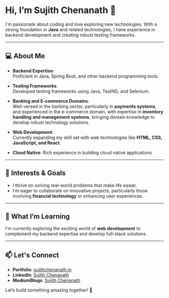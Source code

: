 # Hi, I’m Sujith Chenanath 👋  

I'm passionate about coding and love exploring new technologies. With a strong foundation in **Java** and related technologies, I have experience in backend development and creating robust testing frameworks.  

---

## 💻 About Me  

- **Backend Expertise**:  
  Proficient in Java, Spring Boot, and other backend programming tools.  

- **Testing Frameworks**:  
  Developed testing frameworks using Java, TestNG, and Selenium.  

- **Banking and E-commerce Domains**:  
  Well-versed in the banking sector, particularly in **payments systems**, and experienced in the e-commerce domain, with expertise in **inventory handling and management systems**,   bringing domain knowledge to develop robust technology solutions.

- **Web Development**:  
  Currently expanding my skill set with web technologies like **HTML, CSS, JavaScript, and React**.  
- **Cloud Native**:
  Rich experience in building cloud native applications
---

## 🌟 Interests & Goals  

- I thrive on solving real-world problems that make life easier.  
- I'm eager to collaborate on innovative projects, particularly those involving **financial technology** or enhancing user experiences.  

---

## 🌱 What I’m Learning  

I'm currently exploring the exciting world of **web development** to complement my backend expertise and develop full-stack solutions.  

---

## 📫 Let's Connect  

- **Portfolio**: [sujithchenanath.in](https://sujithchenanath.in)  
- **LinkedIn**: [Sujith Chenanath](https://www.linkedin.com/in/sujithchenanath/)
- **MediumBlogs**: [Sujith Chenanath](https://sujithchenanath.medium.com/)  

Let’s build something amazing together! 🚀  
